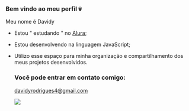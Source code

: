 ### Bem vindo ao meu perfil 💀

Meu nome é Davidy

- Estou " estudando " no [Alura](alura.com.br);
- Estou desenvolvendo na linguagem JavaScript;
- Utilizo esse espaço para minha organização e compartilhamento dos meus projetos desenvolvidos.

  ### Você pode entrar em contato comigo:

  davidyrodrigues4@gmail.com


  ![](https://media1.tenor.com/m/E4ReoaN2CLYAAAAd/w-arknights-arknights.gif)

